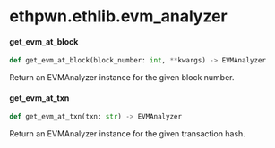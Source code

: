 <a id="ethpwn.ethlib.evm_analyzer"></a>

# ethpwn.ethlib.evm\_analyzer

<a id="ethpwn.ethlib.evm_analyzer.get_evm_at_block"></a>

#### get\_evm\_at\_block

```python
def get_evm_at_block(block_number: int, **kwargs) -> EVMAnalyzer
```

Return an EVMAnalyzer instance for the given block number.

<a id="ethpwn.ethlib.evm_analyzer.get_evm_at_txn"></a>

#### get\_evm\_at\_txn

```python
def get_evm_at_txn(txn: str) -> EVMAnalyzer
```

Return an EVMAnalyzer instance for the given transaction hash.

